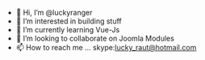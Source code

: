 - 👋 Hi, I’m @luckyranger
- 👀 I’m interested in building stuff
- 🌱 I’m currently learning Vue-Js
- 💞️ I’m looking to collaborate on Joomla Modules
- 📫 How to reach me ... skype:lucky_raut@hotmail.com

<!---
luckyranger/luckyranger is a ✨ special ✨ repository because its `README.md` (this file) appears on your GitHub profile.
You can click the Preview link to take a look at your changes.
--->
